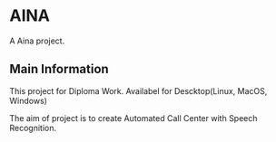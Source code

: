 # AINA

A Aina project.

## Main Information

This project for Diploma Work.
Availabel for Descktop(Linux, MacOS, Windows)

The aim of project is to create Automated Call Center with Speech Recognition.

